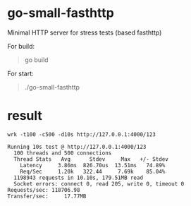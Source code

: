 # go-small-fasthttp

Minimal HTTP server for stress tests (based fasthttp)

For build:
> go build

For start:

> ./go-small-fasthttp

# result 

```
wrk -t100 -c500 -d10s http://127.0.0.1:4000/123

Running 10s test @ http://127.0.0.1:4000/123
  100 threads and 500 connections
  Thread Stats   Avg      Stdev     Max   +/- Stdev
    Latency     3.86ms  826.70us  13.51ms   74.89%
    Req/Sec     1.20k   322.44     7.69k    85.04%
  1198943 requests in 10.10s, 179.51MB read
  Socket errors: connect 0, read 205, write 0, timeout 0
Requests/sec: 118706.98
Transfer/sec:     17.77MB
```
